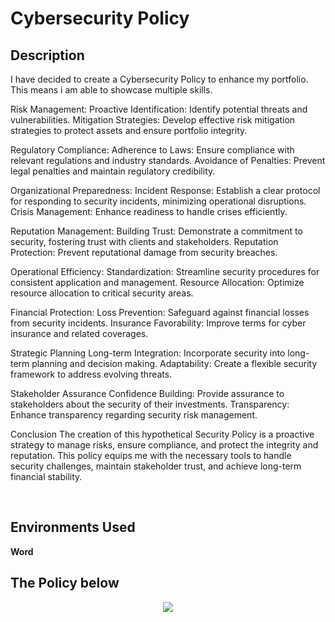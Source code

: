 <h1> Cybersecurity Policy </h1>

<h2> Description </h2>

I have decided to create a Cybersecurity Policy to enhance my portfolio. This means i am able to showcase multiple skills.

Risk Management:
  Proactive Identification: Identify potential threats and vulnerabilities.
  Mitigation Strategies: Develop effective risk mitigation strategies to protect                            assets and ensure portfolio integrity.

Regulatory Compliance:
  Adherence to Laws: Ensure compliance with relevant regulations and industry                           standards.
  Avoidance of Penalties: Prevent legal penalties and maintain regulatory                                    credibility.
  
Organizational Preparedness:
  Incident Response: Establish a clear protocol for responding to security                              incidents, minimizing operational disruptions.
  Crisis Management: Enhance readiness to handle crises                                                 efficiently.
  
Reputation Management:
  Building Trust: Demonstrate a commitment to security, fostering trust with                         clients and stakeholders.
  Reputation Protection: Prevent reputational damage from security breaches.
  
Operational Efficiency:
  Standardization: Streamline security procedures for consistent application and                      management.
  Resource Allocation: Optimize resource allocation to critical security areas.  

Financial Protection:
  Loss Prevention: Safeguard against financial losses from security incidents.
  Insurance Favorability: Improve terms for cyber insurance and related coverages.

Strategic Planning
  Long-term Integration: Incorporate security into long-term planning and                                   decision making.
  Adaptability: Create a flexible security framework to address evolving threats.

Stakeholder Assurance
  Confidence Building: Provide assurance to stakeholders about the security of                            their investments.
  Transparency: Enhance transparency regarding security risk management.

Conclusion
The creation of this hypothetical Security Policy is a proactive strategy to manage risks, ensure compliance, and protect the integrity and reputation. This policy equips me with the necessary tools to handle security challenges, maintain stakeholder trust, and achieve long-term financial stability.

<br />


<h2>Environments Used </h2>
<b> Word </b>


<h2> The Policy below </h2>
<p align="center">
<img src="(https://github.com/user-attachments/files/16491556/SGCS.Cybersecurity.Policy.docx)">
<br />


<!--
 ```diff
- text in red
+ text in green
! text in orange
# text in gray
@@ text in purple (and bold)@@
```
--!>
